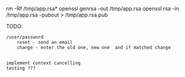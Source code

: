 rm -Rf /tmp/app.rsa*
openssl genrsa -out /tmp/app.rsa
openssl rsa -in /tmp/app.rsa -pubout > /tmp/app.rsa.pub


TODO:

	/user/password
		reset - send an email
		change - enter the old one, new one  and if matched change


	implement context cancelling
	testing ???
